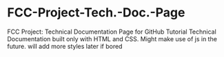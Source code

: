 # FCC-Project-Tech.-Doc.-Page
FCC Project: Technical Documentation Page for GitHub Tutorial
Technical Documentation built only with HTML and CSS. Might make use of js in the future.
  will add more styles later if bored
